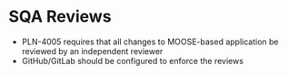 # SQA Reviews

- PLN-4005 requires that all changes to MOOSE-based application be reviewed by an independent reviewer
- GitHub/GitLab should be configured to enforce the reviews
